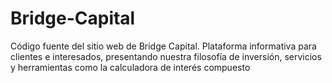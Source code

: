 # Bridge-Capital
Código fuente del sitio web de Bridge Capital. Plataforma informativa para clientes e interesados, presentando nuestra filosofía de inversión, servicios y herramientas como la calculadora de interés compuesto

